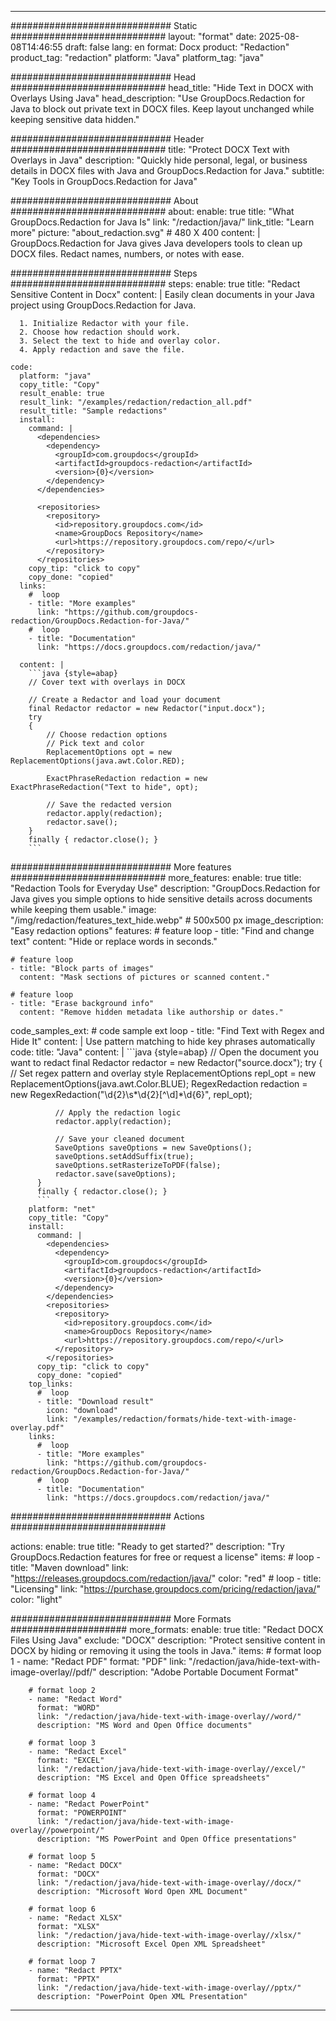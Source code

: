 
---
############################# Static ############################
layout: "format"
date:  2025-08-08T14:46:55
draft: false
lang: en
format: Docx
product: "Redaction"
product_tag: "redaction"
platform: "Java"
platform_tag: "java"

############################# Head ############################
head_title: "Hide Text in DOCX with Overlays Using Java"
head_description: "Use GroupDocs.Redaction for Java to block out private text in DOCX files. Keep layout unchanged while keeping sensitive data hidden."

############################# Header ############################
title: "Protect DOCX Text with Overlays in Java" 
description: "Quickly hide personal, legal, or business details in DOCX files with Java and GroupDocs.Redaction for Java."
subtitle: "Key Tools in GroupDocs.Redaction for Java" 

############################# About ############################
about:
    enable: true
    title: "What GroupDocs.Redaction for Java Is"
    link: "/redaction/java/"
    link_title: "Learn more"
    picture: "about_redaction.svg" # 480 X 400
    content: |
       GroupDocs.Redaction for Java gives Java developers tools to clean up DOCX files. Redact names, numbers, or notes with ease.

############################# Steps ############################
steps:
    enable: true
    title: "Redact Sensitive Content in Docx"
    content: |
      Easily clean documents in your Java project using GroupDocs.Redaction for Java.
      
      1. Initialize Redactor with your file.
      2. Choose how redaction should work.
      3. Select the text to hide and overlay color.
      4. Apply redaction and save the file.
   
    code:
      platform: "java"
      copy_title: "Copy"
      result_enable: true
      result_link: "/examples/redaction/redaction_all.pdf"
      result_title: "Sample redactions"
      install:
        command: |
          <dependencies>
            <dependency>
              <groupId>com.groupdocs</groupId>
              <artifactId>groupdocs-redaction</artifactId>
              <version>{0}</version>
            </dependency>
          </dependencies>

          <repositories>
            <repository>
              <id>repository.groupdocs.com</id>
              <name>GroupDocs Repository</name>
              <url>https://repository.groupdocs.com/repo/</url>
            </repository>
          </repositories>
        copy_tip: "click to copy"
        copy_done: "copied"
      links:
        #  loop
        - title: "More examples"
          link: "https://github.com/groupdocs-redaction/GroupDocs.Redaction-for-Java/"
        #  loop
        - title: "Documentation"
          link: "https://docs.groupdocs.com/redaction/java/"
          
      content: |
        ```java {style=abap}
        // Cover text with overlays in DOCX

        // Create a Redactor and load your document
        final Redactor redactor = new Redactor("input.docx");
        try
        {
            // Choose redaction options
            // Pick text and color
            ReplacementOptions opt = new ReplacementOptions(java.awt.Color.RED);
            
            ExactPhraseRedaction redaction = new ExactPhraseRedaction("Text to hide", opt);

            // Save the redacted version
            redactor.apply(redaction);
            redactor.save();
        }
        finally { redactor.close(); }
        ```            


############################# More features ############################
more_features:
  enable: true
  title: "Redaction Tools for Everyday Use"
  description: "GroupDocs.Redaction for Java gives you simple options to hide sensitive details across documents while keeping them usable."
  image: "/img/redaction/features_text_hide.webp" # 500x500 px
  image_description: "Easy redaction options"
  features:
    # feature loop
    - title: "Find and change text"
      content: "Hide or replace words in seconds."

    # feature loop
    - title: "Block parts of images"
      content: "Mask sections of pictures or scanned content."

    # feature loop
    - title: "Erase background info"
      content: "Remove hidden metadata like authorship or dates."
      
  code_samples_ext:
    # code sample ext loop
    - title: "Find Text with Regex and Hide It"
      content: |
        Use pattern matching to hide key phrases automatically
      code:
        title: "Java"
        content: |
          ```java {style=abap}
          //  Open the document you want to redact
          final Redactor redactor = new Redactor("source.docx");
          try
          {
              // Set regex pattern and overlay style
              ReplacementOptions repl_opt = new ReplacementOptions(java.awt.Color.BLUE);
              RegexRedaction redaction = new RegexRedaction("\\d{2}\\s*\\d{2}[^\\d]*\\d{6}", repl_opt);
              
              // Apply the redaction logic
              redactor.apply(redaction);

              // Save your cleaned document
              SaveOptions saveOptions = new SaveOptions();
              saveOptions.setAddSuffix(true);
              saveOptions.setRasterizeToPDF(false);
              redactor.save(saveOptions);
          }
          finally { redactor.close(); }
          ```
        platform: "net"
        copy_title: "Copy"
        install:
          command: |
            <dependencies>
              <dependency>
                <groupId>com.groupdocs</groupId>
                <artifactId>groupdocs-redaction</artifactId>
                <version>{0}</version>
              </dependency>
            </dependencies>
            <repositories>
              <repository>
                <id>repository.groupdocs.com</id>
                <name>GroupDocs Repository</name>
                <url>https://repository.groupdocs.com/repo/</url>
              </repository>
            </repositories>
          copy_tip: "click to copy"
          copy_done: "copied"
        top_links:
          #  loop
          - title: "Download result"
            icon: "download"
            link: "/examples/redaction/formats/hide-text-with-image-overlay.pdf"
        links:
          #  loop
          - title: "More examples"
            link: "https://github.com/groupdocs-redaction/GroupDocs.Redaction-for-Java/"
          #  loop
          - title: "Documentation"
            link: "https://docs.groupdocs.com/redaction/java/"


############################# Actions ############################

actions:
  enable: true
  title: "Ready to get started?"
  description: "Try GroupDocs.Redaction features for free or request a license"
  items:
    #  loop
    - title: "Maven download"
      link: "https://releases.groupdocs.com/redaction/java/"
      color: "red"
        #  loop
    - title: "Licensing"
      link: "https://purchase.groupdocs.com/pricing/redaction/java/"
      color: "light"


############################# More Formats #####################
more_formats:
    enable: true
    title: "Redact DOCX Files Using Java"
    exclude: "DOCX"
    description: "Protect sensitive content in DOCX by hiding or removing it using the tools in Java."
    items: 
        # format loop 1
        - name: "Redact PDF"
          format: "PDF"
          link: "/redaction/java/hide-text-with-image-overlay//pdf/"
          description: "Adobe Portable Document Format"

        # format loop 2
        - name: "Redact Word"
          format: "WORD"
          link: "/redaction/java/hide-text-with-image-overlay//word/"
          description: "MS Word and Open Office documents"
          
        # format loop 3
        - name: "Redact Excel"
          format: "EXCEL"
          link: "/redaction/java/hide-text-with-image-overlay//excel/"
          description: "MS Excel and Open Office spreadsheets"

        # format loop 4
        - name: "Redact PowerPoint"
          format: "POWERPOINT"
          link: "/redaction/java/hide-text-with-image-overlay//powerpoint/"
          description: "MS PowerPoint and Open Office presentations"

        # format loop 5
        - name: "Redact DOCX"
          format: "DOCX"
          link: "/redaction/java/hide-text-with-image-overlay//docx/"
          description: "Microsoft Word Open XML Document"
          
        # format loop 6
        - name: "Redact XLSX"
          format: "XLSX"
          link: "/redaction/java/hide-text-with-image-overlay//xlsx/"
          description: "Microsoft Excel Open XML Spreadsheet"
          
        # format loop 7
        - name: "Redact PPTX"
          format: "PPTX"
          link: "/redaction/java/hide-text-with-image-overlay//pptx/"
          description: "PowerPoint Open XML Presentation"


---